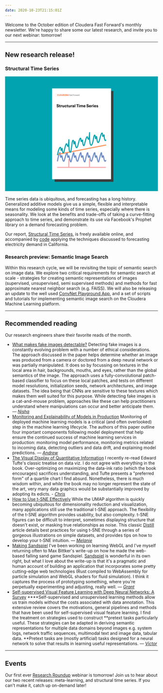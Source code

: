 ```yaml
---
date: 2020-10-23T21:15:01Z
---
```


Welcome to the October edition of Cloudera Fast Forward's monthly newsletter. We're happy to share some our latest research, and invite you to our next webinar: tomorrow!

---

## New research release!

### Structural Time Series

![Structural Time Series cover image](/images/hugo/ff16-cover-splash-1603487224.png)

Time series data is ubiquitous, and forecasting has a long history. Generalized additive models give us a simple, flexible and interpretable means for modeling some kinds of time series, especially where there is seasonality. We look at the benefits and trade-offs of taking a curve-fitting approach to time series, and demonstrate its use via Facebook's Prophet library on a demand forecasting problem.

Our report, [Structural Time Series](https://structural-time-series.fastforwardlabs.com/), is freely available online, and accompanied by [code](https://github.com/fastforwardlabs/structural-time-series/) applying the techniques discussed to forecasting electricity demand in California.

### Research preview: Semantic Image Search

Within this research cycle, we will be revisiting the topic of semantic search on image data. We explore two critical requirements for semantic search at scale - strategies for creating semantic representations of images (supervised, unsupervised, semi supervised methods) and methods for fast approximate nearest neighbor search  (e.g. FAISS). We will also be releasing an update to the well used [ConvNet Playground App](http://convnetplayground.fastforwardlabs.com/), and a set of scripts and tutorials for implementing semantic image search on the Cloudera Machine Learning platform.

---

## Recommended reading

Our research engineers share their favorite reads of the month.

- [What makes fake images detectable?](https://arxiv.org/abs/2008.10588)
Detecting fake images is a constantly evolving problem with a number of ethical considerations. The approach discussed in the paper helps determine whether an image was produced from a camera or doctored from a deep neural network or was partially manipulated. It does so by focussing on textures in the local area in hair, backgrounds, mouths, and eyes, rather than the global semantics of the image. The approach uses a fully-convolutional patch-based classifier to focus on these local patches, and tests on different model resolutions, initialization seeds, network architectures, and image datasets. The idea being that CNNs are sensitive to these textures which makes them well suited for this purpose. While detecting fake images is a cat-and-mouse problem, approaches like these can help practitioners understand where manipulations can occur and better anticipate them. — [*Nisha*](https://twitter.com/NishaMuktewar)
- [Monitoring and Explainability of Models in Production](https://arxiv.org/abs/2007.06299)
Monitoring of deployed machine learning models is a critical (and often overlooked) step in the machine learning lifecycle. The authors of this paper outline four important components following model deployment that help ensure the continued success of machine learning services in production: monitoring model performance, monitoring metrics related to incoming data, detecting outliers and data drift, and explaining model predictions. — [*Andrew*](https://twitter.com/andrew_reed_r)
- [The Visual Display of Quantitative Information](https://www.edwardtufte.com/tufte/books_vdqi)
I recently re-read Edward Tufte's classic treatise on data viz. I do not agree with everything in the book. Over-optimizing on maximizing the data-ink ratio (which the book encourages) sacrifices understanding, and Tufte presents a "preferred form" of a quartile chart I find absurd. Nonetheless, there is much wisdom within, and while the book may no longer represent the state of the art, very many data graphics would be substantially improved by adopting its edicts. - [*Chris*](https://twitter.com/_cjwallace)
- [How to Use t-SNE Effectively](https://distill.pub/2016/misread-tsne/)
While the UMAP algorithm is quickly becoming ubiquitous for dimensionality reduction and visualization, many applications still use the traditional t-SNE approach.  The flexibility of the t-SNE algorithm provides usability, but also complexity. t-SNE figures can be difficult to interpret, sometimes displaying structure that doesn't exist, or masking true relationships as noise. This classic [Distill](https://distill.pub/about/) article details best practices for using t-SNE through a series of gorgeous illustrations on simple datasets, and provides tips on how to develop your t-SNE intuition. — [*Melanie*](www.linkedin.com/in/melanierbeck)
- [Making Sandspiel](https://maxbittker.com/making-sandspiel)
I've been working on learning WebGL and I've myself returning often to Max Bittker's write-up on how he made the web-based falling sand game Sandspiel. [Sandspiel](https://sandspiel.club/) is wonderful in its own right, but what I love about the write-up is that it's a pragmatic and human account of building an application that incorporates some pretty cutting-edge web technologies (Rust compiled to WebAssembly for particle simulation and WebGL shaders for fluid simulation). I think it captures the process of prototyping something, where you're perpetually experimenting and adjusting, really well. — [*Grant*](https://twitter.com/grantcuster)
- [Self-supervised Visual Feature Learning with Deep Neural Networks: A Survey](https://arxiv.org/abs/1902.06162)
****Self-supervised and unsupervised learning methods allow us train models without the costs associated with data annotation. This extensive review covers the motivations, general pipelines and methods that have been used for self-supervised visual feature learning. I find the treatment on strategies used to construct **pretext tasks particularly useful. These strategies can be adapted in deriving semantic representations for multiple data domains beyond images e.g. system logs, network traffic sequences, multimodal text and image data, tabular data.  **Pretext tasks are (mostly artificial) tasks designed for a neural network to solve that results in learning useful representations. — [*Victor*](https://twitter.com/vykthur)

---

## Events

Our first ever [Research Roundup](https://www.cloudera.com/about/events/webinars/fast-forward-research-roundup.html) webinar is tomorrow! Join us to hear about our two recent releases: meta-learning, and structural time series. If you can't make it, catch up on-demand later!